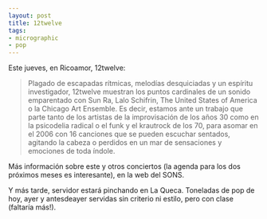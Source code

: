 ```yaml
---
layout: post
title: 12twelve
tags:
- micrographic
- pop
---
```

Este jueves, en Ricoamor, 12twelve:

<blockquote>Plagado de escapadas rítmicas, melodías desquiciadas y un espíritu investigador, 12twelve muestran los puntos cardinales de un sonido emparentado con Sun Ra, Lalo Schifrin, The United States of America o la Chicago Art Ensemble. Es decir, estamos ante un trabajo que parte tanto de los artistas de la improvisación de los años 30 como en la psicodelia radical o el funk y el krautrock de los 70, para asomar en el 2006 con 16 canciones que se pueden escuchar sentados, agitando la cabeza o perdidos en un mar de sensaciones y emociones de toda índole.</blockquote>

Más información sobre este y otros conciertos (la agenda para los dos próximos meses es interesante), en la web del SONS.

Y más tarde, servidor estará pinchando en La Queca. Toneladas de pop de hoy, ayer y antesdeayer servidas sin criterio ni estilo, pero con clase (faltaría más!).
